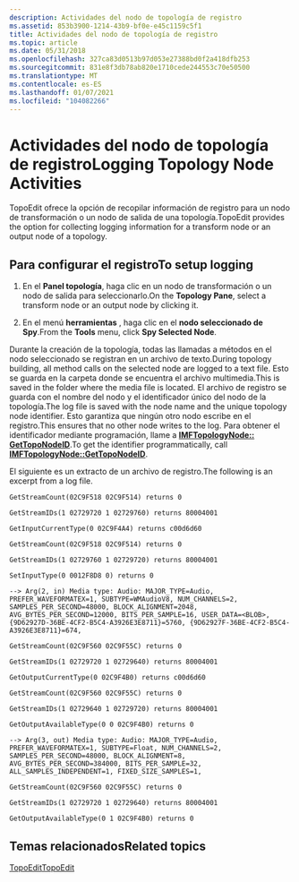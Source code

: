 ```yaml
---
description: Actividades del nodo de topología de registro
ms.assetid: 853b3900-1214-43b9-bf0e-e45c1159c5f1
title: Actividades del nodo de topología de registro
ms.topic: article
ms.date: 05/31/2018
ms.openlocfilehash: 327ca83d0513b97d053e27388bd0f2a418dfb253
ms.sourcegitcommit: 831e8f3db78ab820e1710cede244553c70e50500
ms.translationtype: MT
ms.contentlocale: es-ES
ms.lasthandoff: 01/07/2021
ms.locfileid: "104082266"
---
```

# <a name="logging-topology-node-activities"></a><span data-ttu-id="6a1d0-103">Actividades del nodo de topología de registro</span><span class="sxs-lookup"><span data-stu-id="6a1d0-103">Logging Topology Node Activities</span></span>

<span data-ttu-id="6a1d0-104">TopoEdit ofrece la opción de recopilar información de registro para un nodo de transformación o un nodo de salida de una topología.</span><span class="sxs-lookup"><span data-stu-id="6a1d0-104">TopoEdit provides the option for collecting logging information for a transform node or an output node of a topology.</span></span>

## <a name="to-setup-logging"></a><span data-ttu-id="6a1d0-105">Para configurar el registro</span><span class="sxs-lookup"><span data-stu-id="6a1d0-105">To setup logging</span></span>

1.  <span data-ttu-id="6a1d0-106">En el **Panel topología**, haga clic en un nodo de transformación o un nodo de salida para seleccionarlo.</span><span class="sxs-lookup"><span data-stu-id="6a1d0-106">On the **Topology Pane**, select a transform node or an output node by clicking it.</span></span>

2.  <span data-ttu-id="6a1d0-107">En el menú **herramientas** , haga clic en el **nodo seleccionado de Spy**.</span><span class="sxs-lookup"><span data-stu-id="6a1d0-107">From the **Tools** menu, click **Spy Selected Node**.</span></span>

<span data-ttu-id="6a1d0-108">Durante la creación de la topología, todas las llamadas a métodos en el nodo seleccionado se registran en un archivo de texto.</span><span class="sxs-lookup"><span data-stu-id="6a1d0-108">During topology building, all method calls on the selected node are logged to a text file.</span></span> <span data-ttu-id="6a1d0-109">Esto se guarda en la carpeta donde se encuentra el archivo multimedia.</span><span class="sxs-lookup"><span data-stu-id="6a1d0-109">This is saved in the folder where the media file is located.</span></span> <span data-ttu-id="6a1d0-110">El archivo de registro se guarda con el nombre del nodo y el identificador único del nodo de la topología.</span><span class="sxs-lookup"><span data-stu-id="6a1d0-110">The log file is saved with the node name and the unique topology node identifier.</span></span> <span data-ttu-id="6a1d0-111">Esto garantiza que ningún otro nodo escribe en el registro.</span><span class="sxs-lookup"><span data-stu-id="6a1d0-111">This ensures that no other node writes to the log.</span></span> <span data-ttu-id="6a1d0-112">Para obtener el identificador mediante programación, llame a [**IMFTopologyNode:: GetTopoNodeID**](/windows/desktop/api/mfidl/nf-mfidl-imftopologynode-gettoponodeid).</span><span class="sxs-lookup"><span data-stu-id="6a1d0-112">To get the identifier programmatically, call [**IMFTopologyNode::GetTopoNodeID**](/windows/desktop/api/mfidl/nf-mfidl-imftopologynode-gettoponodeid).</span></span>

<span data-ttu-id="6a1d0-113">El siguiente es un extracto de un archivo de registro.</span><span class="sxs-lookup"><span data-stu-id="6a1d0-113">The following is an excerpt from a log file.</span></span>

`GetStreamCount(02C9F518 02C9F514) returns 0`

`GetStreamIDs(1 02729720 1 02729760) returns 80004001`

`GetInputCurrentType(0 02C9F4A4) returns c00d6d60`

`GetStreamCount(02C9F518 02C9F514) returns 0`

`GetStreamIDs(1 02729760 1 02729720) returns 80004001`

`SetInputType(0 0012F8D8 0) returns 0`

`--> Arg(2, in) Media type: Audio: MAJOR_TYPE=Audio, PREFER_WAVEFORMATEX=1, SUBTYPE=WMAudioV8, NUM_CHANNELS=2, SAMPLES_PER_SECOND=48000, BLOCK_ALIGNMENT=2048, AVG_BYTES_PER_SECOND=12000, BITS_PER_SAMPLE=16, USER_DATA=<BLOB>, {9D62927D-36BE-4CF2-B5C4-A3926E3E8711}=5760, {9D62927F-36BE-4CF2-B5C4-A3926E3E8711}=674,`

`GetStreamCount(02C9F560 02C9F55C) returns 0`

`GetStreamIDs(1 02729720 1 02729640) returns 80004001`

`GetOutputCurrentType(0 02C9F4B0) returns c00d6d60`

`GetStreamCount(02C9F560 02C9F55C) returns 0`

`GetStreamIDs(1 02729640 1 02729720) returns 80004001`

`GetOutputAvailableType(0 0 02C9F4B0) returns 0`

`--> Arg(3, out) Media type: Audio: MAJOR_TYPE=Audio, PREFER_WAVEFORMATEX=1, SUBTYPE=Float, NUM_CHANNELS=2, SAMPLES_PER_SECOND=48000, BLOCK_ALIGNMENT=8, AVG_BYTES_PER_SECOND=384000, BITS_PER_SAMPLE=32, ALL_SAMPLES_INDEPENDENT=1, FIXED_SIZE_SAMPLES=1,`

`GetStreamCount(02C9F560 02C9F55C) returns 0`

`GetStreamIDs(1 02729720 1 02729640) returns 80004001`

`GetOutputAvailableType(0 1 02C9F4B0) returns 0`

## <a name="related-topics"></a><span data-ttu-id="6a1d0-114">Temas relacionados</span><span class="sxs-lookup"><span data-stu-id="6a1d0-114">Related topics</span></span>

<dl> <dt>

[<span data-ttu-id="6a1d0-115">TopoEdit</span><span class="sxs-lookup"><span data-stu-id="6a1d0-115">TopoEdit</span></span>](topoedit.md)
</dt> </dl>

 

 



